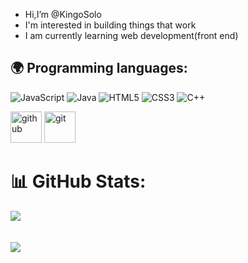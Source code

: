 -  Hi,I’m @KingoSolo
-  I'm interested in building things that work
-  I am currently learning web development(front end)
  

<!--- 
KingoSolo/KingoSolo is a ✨ special ✨ repository because its `README.md` (this file) appears on your GitHub profile.
You can click the Preview link to take a look at your changes.  
--->


## :earth_africa: Programming languages:


![JavaScript](https://img.shields.io/badge/javascript-%23323330.svg?style=for-the-badge&logo=javascript&logoColor=%23F7DF1E)
![Java](https://img.shields.io/badge/java-%23ED8B00.svg?style=for-the-badge&logo=java&logoColor=white)
![HTML5](https://img.shields.io/badge/html5-%23E34F26.svg?style=for-the-badge&logo=html5&logoColor=white)
![CSS3](https://img.shields.io/badge/css3-%231572B6.svg?style=for-the-badge&logo=css3&logoColor=white)
![C++](https://img.shields.io/badge/c++-%2300599C.svg?style=for-the-badge&logo=c%2B%2B&logoColor=white)



[<img alt="github" width="50px" src="https://raw.githubusercontent.com/coderjojo/coderjojo/master/img/github.svg"/>](https://github.com)
[<img alt="git" width="50px" src="https://iconape.com/wp-content/png_logo_vector/git-icon.png"/>](https://git-scm.com/)


# 📊 GitHub Stats:
![](https://github-readme-stats.vercel.app/api?username=KingoSolo&theme=dark&hide_border=false&include_all_commits=false&count_private=true)<br/>
<br></br>
![](https://github-readme-streak-stats.herokuapp.com/?user=KingoSolo&theme=dark&hide_border=false)<br/>

<!-- ![](https://github-readme-stats.vercel.app/api/top-langs/?username=tecnosam&theme=dark&hide_border=false&include_all_commits=true&count_private=true&layout=compact) -->
<!-- <p align="center"> 
  Visitor count<br>
  <img src="https://profile-counter.glitch.me/Derpinou/count.svg" />
</p>
 -->
